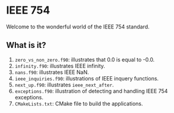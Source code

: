 # IEEE 754

Welcome to the wonderful world of the IEEE 754 standard.


## What is it?

1. `zero_vs_non_zero.f90`: illustrates that 0.0 is equal to -0.0.
1. `infinity.f90`: illustrates IEEE infinity.
1. `nans.f90`: illustrates IEEE NaN.
1. `ieee_inquiries.f90`: illustrations of IEEE inquery functions.
1. `next_up.f90`: illustrates `ieee_next_after`.
1. `exceptions.f90`: illustration of detecting and handling IEEE 754
   exceptions.
1. `CMakeLists.txt`: CMake file to build the applications.
